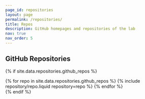 ```yaml
---
page_id: repositories
layout: page
permalink: /repositories/
title: Repos
description: GitHub homepages and repositories of the lab
nav: true
nav_order: 5
---
```


[//]: # (## GitHub Homepages)

[//]: # ()
[//]: # ({% if site.data.repositories.github_users %})

[//]: # ()
[//]: # (<div class="repositories d-flex flex-wrap flex-md-row flex-column justify-content-between align-items-center">)

[//]: # (  {% for user in site.data.repositories.github_users %})

[//]: # (    {% include repository/repo_user.liquid username=user %})

[//]: # (  {% endfor %})

[//]: # (</div>)

[//]: # ()
[//]: # (---)

[//]: # ()
[//]: # ({% if site.repo_trophies.enabled %})

[//]: # ({% for user in site.data.repositories.github_users %})

[//]: # ({% if site.data.repositories.github_users.size > 1 %})

[//]: # ()
[//]: # (  <h4>{{ user }}</h4>)

[//]: # (  {% endif %})

[//]: # (  <div class="repositories d-flex flex-wrap flex-md-row flex-column justify-content-between align-items-center">)

[//]: # (  {% include repository/repo_trophies.liquid username=user %})

[//]: # (  </div>)

[//]: # ()
[//]: # (---)

[//]: # ()
[//]: # ({% endfor %})

[//]: # ({% endif %})

[//]: # ({% endif %})

## GitHub Repositories

{% if site.data.repositories.github_repos %}

<div class="repositories d-flex flex-wrap flex-md-row flex-column justify-content-between align-items-center">
  {% for repo in site.data.repositories.github_repos %}
    {% include repository/repo.liquid repository=repo %}
  {% endfor %}
</div>
{% endif %}
